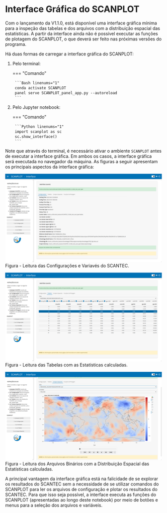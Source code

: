 # Interface Gráfica do SCANPLOT

Com o lançamento da V1.1.0, está disponível uma interface gráfica mínima para a inspeção das tabelas e dos arquivos com a distribuição espacial das estatísticas. A partir da interface ainda não é possível executar as funções de plotagem do SCANPLOT, o que deverá ser feito nas próximas versões do programa.

Há duas formas de carregar a interface gráfica do SCANPLOT:

1. Pelo terminal:

    === "Comando"

        ```Bash linenums="1"
        conda activate SCANPLOT
        panel serve SCANPLOT_panel_app.py --autoreload
        ```

2. Pelo Jupyter notebook:

    === "Comando"
    
        ```Python linenums="1"
        import scanplot as sc
        sc.show_interface()
        ```
    
Note que através do terminal, é necessário ativar o ambiente `SCANPLOT` antes de executar a interface gráfica. Em ambos os casos, a interface gráfica será executada no navegador da máquina. As figuras a seguir apresentam os principais aspectos da interface gráfica:

![Interface SCANPLOT - Configurações do SCANTEC](./imgs/sc1.png)
Figura - Leitura das Configurações e Variavés do SCANTEC.

![Interface SCANPLOT - Leitura das Tabelas](./imgs/sc2.png)
Figura - Leitura das Tabelas com as Estatísticas calculadas.

![Interface SCANPLOT - Leitura dos Campos Espaciais](./imgs/sc3.png)
Figura - Leitura dos Arquivos Binários com a Distribuição Espacial das Estatísticas calculadas.

A principal vantagem da interface gráfica está na falicidade de se explorar os resultados do SCANTEC sem a necessidade de se utilizar comandos do SCANPLOT para ler os arquivos de configuração e plotar os resultados do SCANTEC. Para que isso seja possível, a interface executa as funções do SCANPLOT (apresentadas ao longo deste notebook) por meio de botões e menus para a seleção dos arquivos e variáveis.

